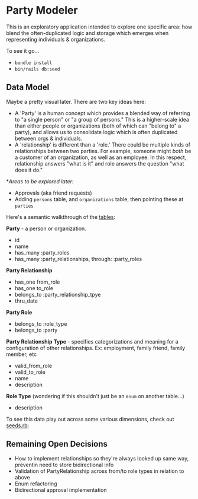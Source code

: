 # Party Modeler

This is an exploratory application intended to explore one specific area: how blend the often-duplicated logic and storage which emerges when representing individuals & organizations.

To see it go...
* `bundle install`
* `bin/rails db:seed`

## Data Model

Maybe a pretty visual later. There are two key ideas here:
* A 'Party' is a human concept which provides a blended way of referring to "a single person" or "a group of persons." This is a higher-scale idea than either people or organizations (both of which can "belong to" a party), and allows us to consolidate logic which is often duplicated between orgs & individuals.
* A 'relationship' is different than a 'role.' There could be multiple kinds of relationships between two parties. For example, someone might _both_ be a customer of an organization, as well as an employee. In this respect, relationship answers "what is it" and role answers the question "what does it do."

**Areas to be explored later:*
* Approvals (aka friend requests)
* Adding `persons` table, and `organizations` table, then pointing these at `parties`

Here's a semantic walkthrough of the [tables](https://github.com/ZempTime/party_modeler/blob/main/db/schema.rb):

**Party** - a person or organization.
- id
- name
- has_many :party_roles
- has_many :party_relationships, through: :party_roles

**Party Relationship**
- has_one from_role
- has_one to_role
- belongs_to :party_relationship_tpye
- thru_date

**Party Role**
- belongs_to :role_type
- belongs_to :party

**Party Relationship Type** - specifies categorizations and meaning for a configuration of other relationships. Ex: employment, family friend, family member, etc
- valid_from_role
- valid_to_role
- name
- description

**Role Type** (wondering if this shouldn't just be an `enum` on another table...)
- description

To see this data play out across some various dimensions, check out [seeds.rb](https://github.com/ZempTime/party_modeler/blob/main/db/seeds.rb):

## Remaining Open Decisions

* How to implement relationships so they're always looked up same way, preventin need to store bidirectional info
* Validation of PartyRelationship across from/to role types in relation to above
* Enum refactoring
* Bidirectional approval implementation